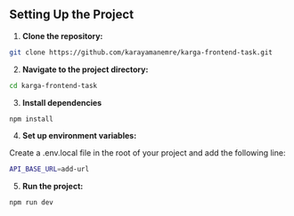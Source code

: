 ## Setting Up the Project

1. **Clone the repository:**

```bash
git clone https://github.com/karayamanemre/karga-frontend-task.git
```

2. **Navigate to the project directory:**

```bash
cd karga-frontend-task
```

3. **Install dependencies**

```bash
npm install
```

4. **Set up environment variables:**

Create a .env.local file in the root of your project and add the following line:

```bash
API_BASE_URL=add-url
```

5. **Run the project:**

```bash
npm run dev
```

